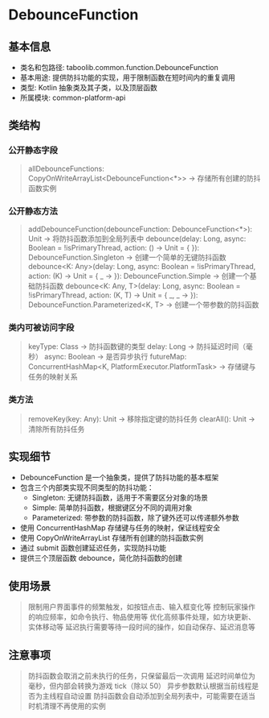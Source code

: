 # DebounceFunction
## 基本信息 
- 类名和包路径: taboolib.common.function.DebounceFunction
- 基本用途: 提供防抖功能的实现，用于限制函数在短时间内的重复调用
- 类型: Kotlin 抽象类及其子类，以及顶层函数
- 所属模块: common-platform-api

## 类结构 
### 公开静态字段 
> allDebounceFunctions: CopyOnWriteArrayList<DebounceFunction<*>> -> 存储所有创建的防抖函数实例

### 公开静态方法 
> addDebounceFunction(debounceFunction: DebounceFunction<*>): Unit -> 将防抖函数添加到全局列表中
> debounce(delay: Long, async: Boolean = !isPrimaryThread, action: () -> Unit = { }): DebounceFunction.Singleton -> 创建一个简单的无键防抖函数
> debounce<K: Any>(delay: Long, async: Boolean = !isPrimaryThread, action: (K) -> Unit = { _ -> }): DebounceFunction.Simple<K> -> 创建一个基础防抖函数
> debounce<K: Any, T>(delay: Long, async: Boolean = !isPrimaryThread, action: (K, T) -> Unit = { _, _ -> }): DebounceFunction.Parameterized<K, T> -> 创建一个带参数的防抖函数

### 类内可被访问字段 
> keyType: Class<K> -> 防抖函数键的类型
> delay: Long -> 防抖延迟时间（毫秒）
> async: Boolean -> 是否异步执行
> futureMap: ConcurrentHashMap<K, PlatformExecutor.PlatformTask> -> 存储键与任务的映射关系

### 类方法
> removeKey(key: Any): Unit -> 移除指定键的防抖任务
> clearAll(): Unit -> 清除所有防抖任务

## 实现细节
- DebounceFunction 是一个抽象类，提供了防抖功能的基本框架
- 包含三个内部类实现不同类型的防抖功能：
  - Singleton: 无键防抖函数，适用于不需要区分对象的场景
  - Simple: 简单防抖函数，根据键区分不同的调用对象
  - Parameterized: 带参数的防抖函数，除了键外还可以传递额外参数
- 使用 ConcurrentHashMap 存储键与任务的映射，保证线程安全
- 使用 CopyOnWriteArrayList 存储所有创建的防抖函数实例
- 通过 submit 函数创建延迟任务，实现防抖功能
- 提供三个顶层函数 debounce，简化防抖函数的创建

## 使用场景 
> 限制用户界面事件的频繁触发，如按钮点击、输入框变化等
> 控制玩家操作的响应频率，如命令执行、物品使用等
> 优化高频事件处理，如方块更新、实体移动等
> 延迟执行需要等待一段时间的操作，如自动保存、延迟消息等

## 注意事项 
> 防抖函数会取消之前未执行的任务，只保留最后一次调用
> 延迟时间单位为毫秒，但内部会转换为游戏 tick（除以 50）
> 异步参数默认根据当前线程是否为主线程自动设置
> 防抖函数会自动添加到全局列表中，可能需要在适当时机清理不再使用的实例

